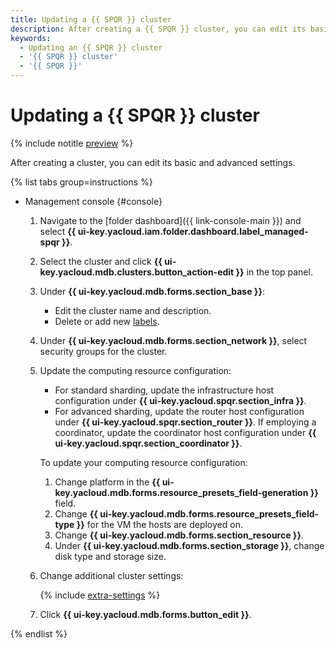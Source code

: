 ```yaml
---
title: Updating a {{ SPQR }} cluster
description: After creating a {{ SPQR }} cluster, you can edit its basic and advanced settings.
keywords:
  - Updating an {{ SPQR }} cluster
  - '{{ SPQR }} cluster'
  - '{{ SPQR }}'
---
```


# Updating a {{ SPQR }} cluster

{% include notitle [preview](../../_includes/note-preview.md) %}

After creating a cluster, you can edit its basic and advanced settings.

{% list tabs group=instructions %}

- Management console {#console}

    1. Navigate to the [folder dashboard]({{ link-console-main }}) and select **{{ ui-key.yacloud.iam.folder.dashboard.label_managed-spqr }}**.
    1. Select the cluster and click **{{ ui-key.yacloud.mdb.clusters.button_action-edit }}** in the top panel.
    1. Under **{{ ui-key.yacloud.mdb.forms.section_base }}**:

        * Edit the cluster name and description.
        * Delete or add new [labels](../../resource-manager/concepts/labels.md).

    1. Under **{{ ui-key.yacloud.mdb.forms.section_network }}**, select security groups for the cluster.

    1. Update the computing resource configuration:

        * For standard sharding, update the infrastructure host configuration under **{{ ui-key.yacloud.spqr.section_infra }}**.
        * For advanced sharding, update the router host configuration under **{{ ui-key.yacloud.spqr.section_router }}**. If employing a coordinator, update the coordinator host configuration under **{{ ui-key.yacloud.spqr.section_coordinator }}**.

        To update your computing resource configuration:

        1. Change platform in the **{{ ui-key.yacloud.mdb.forms.resource_presets_field-generation }}** field.
        1. Change **{{ ui-key.yacloud.mdb.forms.resource_presets_field-type }}** for the VM the hosts are deployed on.
        1. Change **{{ ui-key.yacloud.mdb.forms.section_resource }}**.
        1. Under **{{ ui-key.yacloud.mdb.forms.section_storage }}**, change disk type and storage size.

    1. Change additional cluster settings:

        {% include [extra-settings](../../_includes/mdb/mspqr/console/extra-settings.md) %}

    1. Click **{{ ui-key.yacloud.mdb.forms.button_edit }}**.

{% endlist %}
